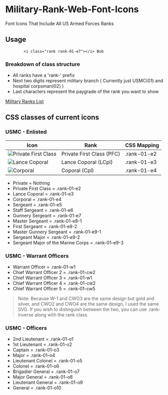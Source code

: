 # Military-Rank-Web-Font-Icons
Font Icons That Include All US Armed Forces Ranks


## Usage


```
        <i class="rank rank-01-e7"></i> Bob
```

### Breakdown of class structure

- All ranks have a 'rank-' prefix
- Next two digits represent military branch ( Currently just USMC(01) and hospital corpsman(02) )
- Last characters represent the paygrade of the rank you want to show

[Military Ranks List](http://www.militaryfactory.com/ranks/)

## CSS classes of current icons


### USMC - Enlisted

Icon | Rank | CSS Mapping
------------ | ------------- | -------------
![Private First Class](http://puu.sh/hvWN6/f2dc8530be.png) | Private First Class (PFC) | .rank-01-e2
![Lance Coporal](http://puu.sh/hvWWQ/36978b4fdf.png) | Lance Coporal (LCpl) | .rank-01-e3
![Corporal](http://puu.sh/hvWYT/bee12f1922.png) | Coporal (Cpl) | .rank-01-e4


- Private                             =    Nothing
-  Private First Class                 =    .rank-01-e2
- Lance Coporal                       =    .rank-01-e3
- Corporal                            =    .rank-01-e4
- Sergeant                            =    .rank-01-e5
- Staff Sergeant                      =    .rank-01-e6
- Gunnery Sergeant                    =    .rank-01-e7
- Master Sergeant                     =    .rank-01-e8-1
- First Sergeant                      =    .rank-01-e8-2
- Master Gunnery Sergeant             =    .rank-01-e9-1
- Sergeant Major                      =    .rank-01-e9-2
- Sergeant Major of the Marine Corps  =    .rank-01-e9-3


### USMC - Warrant Officers

- Warrant Officer                     =    .rank-01-w1
- Chief Warrant Officer 2             =    .rank-01-cw2
- Chief Warrant Officer 3             =    .rank-01-w1
- Chief Warrant Officer 4             =    .rank-01-cw2
- Chief Warrant Officer 5             =    .rank-01-cw5

> Note:
> Because W-1 and CWO3 are the same design but gold and silver, and CWO2 and CWO4 are the same design, I used the same SVG.  If you wish to distinguish between the two, you can use .rank-inverse along with the rank class.

### USMC - Officers

- 2nd Lieutenant                      =    .rank-01-o1
- 1st Lieutenant                      =    .rank-01-o2
- Captain                             =    .rank-01-o3
- Major                               =    .rank-01-o4
- Lieutenant Colonel                  =    .rank-01-o5
- Colonel                             =    .rank-01-o6
- Brigadier General                   =    .rank-01-o7
- Major General                       =    .rank-01-o8
- Lieutenant General                  =    .rank-01-o9
- General                             =    .rank-01-o10 

